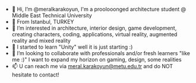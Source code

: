 - 👋 Hi, I’m @meralkarakoyun, I'm a proolooonged architecture student @ Middle East Technical University
- 👋 From Istanbul, TURKEY
- 👀 I’m interested in architecture, interior design, game development, creating characters, coding, applications, virtual reality, augmented reality and mixed reality
- 🌱 I started to learn "Unity" well it is just starting :)
- 💞️ I’m looking to collaborate with professionals and/or fresh learners "like me :)" I want to expand my horizon on gaming, design, some realities
- 📫 U can reach me via meral.karakoyun@metu.edu.tr and do NOT hesitate to contact!
